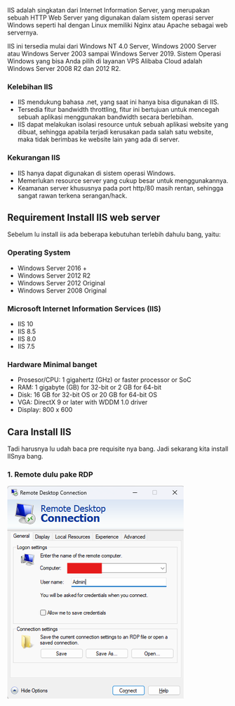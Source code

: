 IIS adalah singkatan dari Internet Information Server, yang merupakan sebuah HTTP Web Server yang digunakan dalam sistem operasi server Windows seperti hal dengan Linux memiliki Nginx atau Apache sebagai web servernya.

IIS ini tersedia mulai dari Windows NT 4.0 Server, Windows 2000 Server atau Windows Server 2003 sampai Windows Server 2019. Sistem Operasi Windows yang bisa Anda pilih di layanan VPS Alibaba Cloud adalah Windows Server 2008 R2 dan 2012 R2.

### Kelebihan IIS
- IIS mendukung bahasa .net, yang saat ini hanya bisa digunakan di IIS.
- Tersedia fitur bandwidth throttling, fitur ini bertujuan untuk mencegah sebuah aplikasi menggunakan bandwidth secara berlebihan.
- IIS dapat melakukan isolasi resource untuk sebuah aplikasi website yang dibuat, sehingga apabila terjadi kerusakan pada salah satu website, maka tidak berimbas ke website lain yang ada di server.

### Kekurangan IIS
- IIS hanya dapat digunakan di sistem operasi Windows.
- Memerlukan resource server yang cukup besar untuk menggunakannya.
- Keamanan server khususnya pada port http/80 masih rentan, sehingga sangat rawan terkena serangan/hack.

## Requirement Install IIS web server
Sebelum lu install iis ada beberapa kebutuhan terlebih dahulu bang, yaitu:
### Operating System
- Windows Server 2016 +
- Windows Server 2012 R2
- Windows Server 2012 Original
- Windows Server 2008 Original
### Microsoft Internet Information Services (IIS)
- IIS 10
- IIS 8.5
- IIS 8.0
- IIS 7.5
### Hardware Minimal banget
- Prosesor/CPU: 1 gigahertz (GHz) or faster processor or SoC
- RAM: 1 gigabyte (GB) for 32-bit or 2 GB for 64-bit
- Disk: 16 GB for 32-bit OS or 20 GB for 64-bit OS
- VGA: DirectX 9 or later with WDDM 1.0 driver
- Display: 800 x 600

## Cara Install IIS
Tadi harusnya lu udah baca pre requisite nya bang. Jadi sekarang kita install IISnya bang.
### 1. Remote dulu pake RDP
![Server List](https://raw.githubusercontent.com/feri-irawansyah/docs/refs/heads/main/cara_install_iis_server/assets/rdp.png)